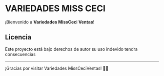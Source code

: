 # VARIEDADES MISS CECI

¡Bienvenido a **Variedades MissCeci Ventas**!


## Licencia

Este proyecto está bajo derechos de autor su uso indevido tendra consecuencias 

---

¡Gracias por visitar Variedades MissCeciVentas! 👗🌟
